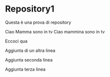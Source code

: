 # Repository1
Questa è una prova di repository 


Ciao Mamma sono in tv
Ciao mammina sono in tv

Eccoci qua

Aggiunta di un altra linea

Aggiunta seconda linea

Aggiunta terza linea

